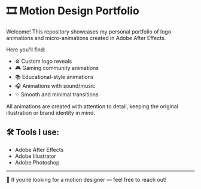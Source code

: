 # 🎞️ Motion Design Portfolio

Welcome! This repository showcases my personal portfolio of logo animations and micro-animations created in Adobe After Effects.

Here you'll find:
- ⚙️ Custom logo reveals
- 🎮 Gaming community animations
- 📚 Educational-style animations
- 🎧 Animations with sound/music
- ✨ Smooth and minimal transitions

All animations are created with attention to detail, keeping the original illustration or brand identity in mind.

## 🛠 Tools I use:
- Adobe After Effects
- Adobe Illustrator
- Adobe Photoshop

-----
🎯 If you’re looking for a motion designer — feel free to reach out!

